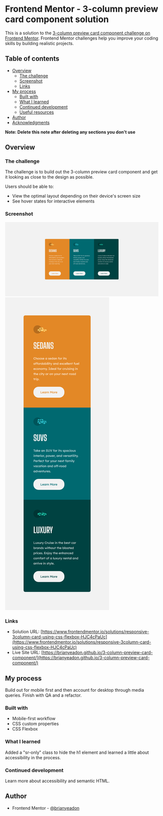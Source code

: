 # Frontend Mentor - 3-column preview card component solution

This is a solution to the [3-column preview card component challenge on Frontend Mentor](https://www.frontendmentor.io/solutions/responsive-3column-card-using-css-flexbox-HJC4cPaUc). Frontend Mentor challenges help you improve your coding skills by building realistic projects.

## Table of contents

- [Overview](#overview)
  - [The challenge](#the-challenge)
  - [Screenshot](#screenshot)
  - [Links](#links)
- [My process](#my-process)
  - [Built with](#built-with)
  - [What I learned](#what-i-learned)
  - [Continued development](#continued-development)
  - [Useful resources](#useful-resources)
- [Author](#author)
- [Acknowledgments](#acknowledgments)

**Note: Delete this note after deleting any sections you don't use**

## Overview

### The challenge

The challenge is to build out the 3-column preview card component and get it looking as close to the design as possible.

Users should be able to:

- View the optimal layout depending on their device's screen size
- See hover states for interactive elements

### Screenshot

![screenshot of my desktop solution to 3-column preview card component challenge](./screenshots/screenshot-desktop.png)
![screenshot of my mobile solution to 3-column preview card component challenge](./screenshots/screenshot-mobile.png)

### Links

- Solution URL: [https://www.frontendmentor.io/solutions/responsive-3column-card-using-css-flexbox-HJC4cPaUc](https://www.frontendmentor.io/solutions/responsive-3column-card-using-css-flexbox-HJC4cPaUc)
- Live Site URL: [https://brianyeadon.github.io/3-column-preview-card-component/](https://brianyeadon.github.io/3-column-preview-card-component/)

## My process

Build out for mobile first and then account for desktop through media queries. Finish with QA and a refactor.

### Built with

- Mobile-first workflow
- CSS custom properties
- CSS Flexbox

### What I learned

Added a "sr-only" class to hide the h1 element and learned a little about accessibility in the process.

### Continued development

Learn more about accessibility and semantic HTML.

## Author

- Frontend Mentor - [@brianyeadon](https://www.frontendmentor.io/profile/brianyeadon)
